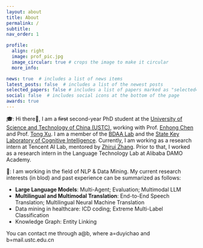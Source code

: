```yaml
---
layout: about
title: About
permalink: /
subtitle: 
nav_order: 1

profile:
  align: right
  image: prof_pic.jpg
  image_circular: true # crops the image to make it circular
  more_info: 

news: true  # includes a list of news items
latest_posts: false  # includes a list of the newest posts
selected_papers: false # includes a list of papers marked as "selected={true}"
social: false  # includes social icons at the bottom of the page
awards: true
---
```


🎓: Hi there👋, I am a  ~~first~~ second-year PhD student at the [University of Science and Technology of China (USTC)](https://www.ustc.edu.cn/), working with Prof. [Enhong Chen](http://staff.ustc.edu.cn/~cheneh/) and Prof. [Tong Xu](http://staff.ustc.edu.cn/~tongxu/). I am a member of the [BDAA Lab](https://bigdata.ustc.edu.cn/) and the [State Key Laboratory of Cognitive Intelligence](http://cogskl.iflytek.com/).
Currently, I am working as a research intern at Tencent AI Lab, mentored by [Zhirui Zhang](https://zrustc.github.io/). Prior to that, I worked as a research intern in the Language Technology Lab at Alibaba DAMO Academy.

🎯: I am working in the field of NLP & Data Mining. My current research interests (in blod) and past experience can be summarized as follows:
  - **Large Language Models**: Multi-Agent; Evaluation; Multimodal LLM
  - **Multilingual and Multimodal Translation**: End-to-End Speech Translation; Multilingual Neural Machine Translation
  - Data mining in healthcare: ICD coding; Extreme Multi-Label Classification
  - Knowledge Graph: Entity Linking

You can contact me through a@b, where a=duyichao and b=mail.ustc.edu.cn